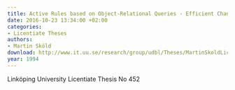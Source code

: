 ```yaml
---
title: Active Rules based on Object-Relational Queries - Efficient Change Monitoring Techniques
date: 2016-10-23 13:34:00 +02:00
categories:
- Licentiate Theses
authors:
- Martin Sköld
download: http://www.it.uu.se/research/group/udbl/Theses/MartinSkoldLic.pdf
year: 1994
---
```


Linköping University Licentiate Thesis No 452
